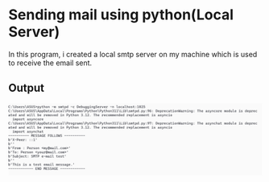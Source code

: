 <h1>Sending mail using python(Local Server)</h1>

<p>In this program, i created a local smtp server on my machine which is used to receive the email sent.</p>

<h2>Output</h2>
<img src="image.png">
